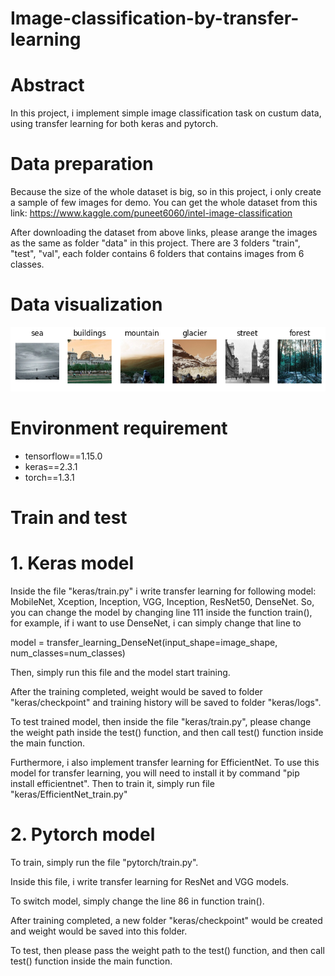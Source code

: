 # Image-classification-by-transfer-learning

# Abstract
In this project, i implement simple image classification task on custum data, using transfer learning for both keras and pytorch.

# Data preparation
Because the size of the whole dataset is big, so in this project, i only create a sample of few images for demo. You can get the whole dataset from this link: https://www.kaggle.com/puneet6060/intel-image-classification

After downloading the dataset from above links, please arange the images as the same as folder "data" in this project. There are 3 folders "train", "test", "val", each folder contains 6 folders that contains images from 6 classes.

# Data visualization
![](assets/data_visualize.png)

# Environment requirement
- tensorflow==1.15.0
- keras==2.3.1
- torch==1.3.1

# Train and test 
# 1. Keras model 
Inside the file "keras/train.py" i write transfer learning for following model: MobileNet, Xception, Inception, VGG, Inception, ResNet50, DenseNet.  So, you can change the model by changing line 111 inside the function train(), for example, if i want to use DenseNet, i can simply change that line to 

model = transfer_learning_DenseNet(input_shape=image_shape, num_classes=num_classes)

Then, simply run this file and the model start training. 

After the training completed, weight would be saved to folder "keras/checkpoint" and training history will be saved to folder "keras/logs". 

To test trained model, then inside the file "keras/train.py", please change the weight path inside the test() function, and then call test() function inside the main function. 

Furthermore, i also implement transfer learning for EfficientNet. To use this model for transfer learning, you will need to install it by command "pip install efficientnet". 
Then to train it, simply run file "keras/EfficientNet_train.py" 

# 2. Pytorch model 
To train, simply run the file "pytorch/train.py".

Inside this file, i write transfer learning for ResNet and VGG models.

To switch model, simply change the line 86 in function train(). 

After training completed, a new folder "keras/checkpoint" would be created and weight would be saved into this folder. 

To test, then please pass the weight path to the test() function, and then call test() function inside the main function. 



